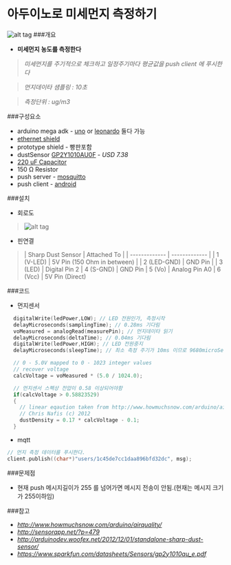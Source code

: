 아두이노로 미세먼지 측정하기 
===
![alt tag](https://trello-attachments.s3.amazonaws.com/5342337a41e3af494917340c/5350c73464d6f83f5af01fe2/3264x2448/ff01713691a20087573a11020ff80815/IMG_20140418_145712.jpg)
###개요 
- **미세먼지 농도를 측정한다**

> *미세먼지를 주기적으로 체크하고 일정주기마다 평균값을 push client 에 푸시한다*

> *먼지데이타 샘플링 : 10초*

> *측정단위 : ug/m3*

###구성요소  
- arduino mega adk - [uno](http://arduino.cc/en/Main/arduinoBoardUno) or [leonardo](http://arduino.cc/en/Main/arduinoBoardLeonardo) 둘다 가능  
- [ethernet shield](http://arduino.cc/en/Main/ArduinoBoardEthernet)
- prototype shield - 빵판포함  
- dustSensor [GP2Y1010AU0F](http://www.aliexpress.com/item/GP2Y1010AU0F-100-NEW-SHARP-Optical-Dust-Sensor-GP2Y1010/1347390254.html) - *USD 7.38*
- [220 uF Capacitor](http://www.aliexpress.com/item/50-pcs-Aluminum-Radial-Electrolytic-Capacitor-220uF-25V/1143386595.html)
- 150 Ω Resistor
- push server - [mosquitto](http://mosquitto.org)
- push client - [android](https://github.com/adflowweb/mqtt/tree/master/pushClient)

###설치 

- 회로도

>![alt tag](http://arduinodev.woofex.net/wp-content/uploads/sharpFromDoc.png)

- 핀연결 
	 
>| Sharp Dust Sensor  | Attached To |
| -------------      | ------------- |
| 1 (V-LED)          | 5V Pin (150 Ohm in between)  |
| 2 (LED-GND)        | GND Pin |
| 3 (LED)	           | Digital Pin 2
| 4 (S-GND)	         | GND Pin
| 5 (Vo)             | Analog Pin A0
| 6 (Vcc)	           | 5V Pin (Direct)

###코드
- 먼지센서 
```cpp
  digitalWrite(ledPower,LOW); // LED 전원인가, 측정시작
  delayMicroseconds(samplingTime); // 0.28ms 기다림 
  voMeasured = analogRead(measurePin); // 먼지데이타 읽기 
  delayMicroseconds(deltaTime); // 0.04ms 기다림 
  digitalWrite(ledPower,HIGH); // LED 전원중지  
  delayMicroseconds(sleepTime); // 최소 측정 주기가 10ms 이므로 9680microSeconds를 기다린다(측정에 320us사용함)

  // 0 - 5.0V mapped to 0 - 1023 integer values
  // recover voltage
  calcVoltage = voMeasured * (5.0 / 1024.0);

  // 먼지센서 스펙상 전압이 0.58 이상되어야함 
  if(calcVoltage > 0.58823529)
  {
    // linear eqaution taken from http://www.howmuchsnow.com/arduino/airquality/
    // Chris Nafis (c) 2012
    dustDensity = 0.17 * calcVoltage - 0.1;
  }
```

- mqtt
```cpp
// 먼지 측정 데이터를 푸시한다. 
client.publish((char*)"users/1c45de7cc1daa896bfd32dc", msg);
```
  
###문제점
- 현재 push 메시지길이가 255 를 넘어가면 메시지 전송이 안됨.(현재는 메시지 크기가 255이하임)

###참고 
- *http://www.howmuchsnow.com/arduino/airquality/*
- *http://sensorapp.net/?p=479*
- *http://arduinodev.woofex.net/2012/12/01/standalone-sharp-dust-sensor/*
- *https://www.sparkfun.com/datasheets/Sensors/gp2y1010au_e.pdf*







